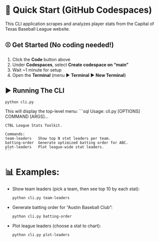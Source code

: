 # 🚀 Quick Start (GitHub Codespaces)

This CLI application scrapes and analyzes player stats from the Capital of Texas Baseball League website.

## ⚾️ Get Started (No coding needed!)

1. Click the **Code** button above  
2. Under **Codespaces**, select **Create codespace on “main”**  
3. Wait ~1 minute for setup  
4. Open the **Terminal** (menu ▶️ **Terminal** ▶️ **New Terminal**)  


## ▶️ Running The CLI
   ```bash
   python cli.py
   ```

This will display the top-level menu: 
    ```sql
    Usage: cli.py [OPTIONS] COMMAND [ARGS]...

    CTBL League Stats Toolkit.

    Commands:
    team-leaders   Show top N stat leaders per team.
    batting-order  Generate optimized batting order for ABC.
    plot-leaders   Plot league-wide stat leaders.
    ```

# 📊 Examples:
- Show team leaders (pick a team, then see top 10 by each stat):
    ```bash 
    python cli.py team-leaders
    ```
- Generate batting order for “Austin Baseball Club”:
    ```bash 
    python cli.py batting-order
    ```
- Plot league leaders (choose a stat to chart):
    ```bash 
    python cli.py plot-leaders
    ```
